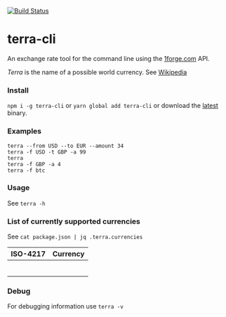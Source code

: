 [![Build Status](https://travis-ci.org/0xflotus/terra-cli.svg?branch=master)](https://travis-ci.org/0xflotus/terra-cli)

# terra-cli

An exchange rate tool for the command line using the [1forge.com](https://1forge.com) API.

_Terra_ is the name of a possible world currency. See [Wikipedia](https://en.wikipedia.org/wiki/Terra_(currency))

### Install

`npm i -g terra-cli` or `yarn global add terra-cli` or download the [latest](https://github.com/0xflotus/terra-cli/releases/latest) binary.

### Examples

`terra --from USD --to EUR --amount 34`  
`terra -f USD -t GBP -a 99`  
`terra`  
`terra -f GBP -a 4`  
`terra -f btc`

### Usage

See `terra -h`

### List of currently supported currencies

See `cat package.json | jq .terra.currencies`

|   ISO-4217	|  Currency 	|
|--:	|---	|
|   	|   	|
|   	|   	|
|   	|   	|
|   	|   	|
|   	|   	|
|   	|   	|

### Debug

For debugging information use `terra -v`

